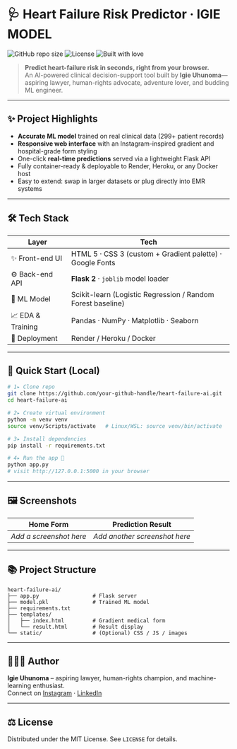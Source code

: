 
# 🩺 Heart Failure Risk Predictor · IGIE MODEL

![GitHub repo size](https://img.shields.io/github/repo-size/your-github-handle/heart-failure-ai?color=6f42c1)
![License](https://img.shields.io/github/license/your-github-handle/heart-failure-ai?color=f58529)
![Built with love](https://img.shields.io/badge/built%20with-%E2%9D%A4-ff69b4?style=flat)

> **Predict heart-failure risk in seconds, right from your browser.**  
> An AI-powered clinical decision-support tool built by **Igie Uhunoma**—aspiring lawyer, human-rights advocate, adventure lover, and budding ML engineer.

---

## ✨ Project Highlights
- **Accurate ML model** trained on real clinical data (299+ patient records)  
- **Responsive web interface** with an Instagram-inspired gradient and hospital-grade form styling  
- One-click **real-time predictions** served via a lightweight Flask API  
- Fully container-ready & deployable to Render, Heroku, or any Docker host  
- Easy to extend: swap in larger datasets or plug directly into EMR systems

---

## 🛠️ Tech Stack
| Layer             | Tech                                                         |
|-------------------|--------------------------------------------------------------|
| ✨ Front-end UI   | HTML 5 · CSS 3 (custom + Gradient palette) · Google Fonts     |
| ⚙️ Back-end API  | **Flask 2** · `joblib` model loader                           |
| 🧠 ML Model       | Scikit-learn (Logistic Regression / Random Forest baseline)  |
| 📈 EDA & Training | Pandas · NumPy · Matplotlib · Seaborn                        |
| 🚀 Deployment     | Render / Heroku / Docker                                     |

---

## 🚀 Quick Start (Local)

```bash
# 1▸ Clone repo
git clone https://github.com/your-github-handle/heart-failure-ai.git
cd heart-failure-ai

# 2▸ Create virtual environment
python -m venv venv
source venv/Scripts/activate   # Linux/WSL: source venv/bin/activate

# 3▸ Install dependencies
pip install -r requirements.txt

# 4▸ Run the app 🎉
python app.py
# visit http://127.0.0.1:5000 in your browser
```

---

## 🖼️ Screenshots  
| Home Form | Prediction Result |
|-----------|-------------------|
| _Add a screenshot here_ | _Add another screenshot here_ |

---

## 📚 Project Structure
```
heart-failure-ai/
├── app.py                 # Flask server
├── model.pkl              # Trained ML model
├── requirements.txt
├── templates/
│   ├── index.html         # Gradient medical form
│   └── result.html        # Result display
└── static/                # (Optional) CSS / JS / images
```

---

## 👩🏽‍💻 Author
**Igie Uhunoma** – aspiring lawyer, human-rights champion, and machine-learning enthusiast.  
Connect on [Instagram](https://instagram.com/your-handle) · [LinkedIn](https://linkedin.com/in/your-profile)

---

## ⚖️ License
Distributed under the MIT License. See `LICENSE` for details.
